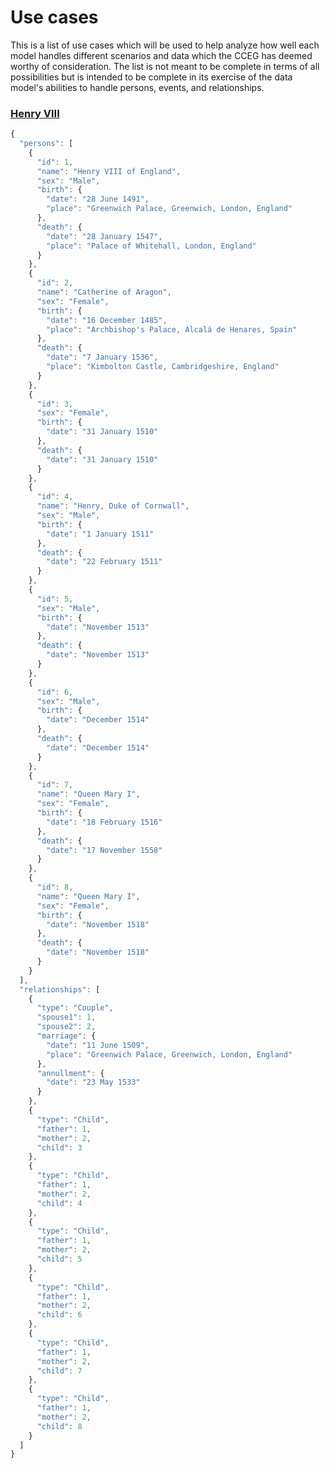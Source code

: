 # Use cases

This is a list of use cases which will be used to help analyze how well each model
handles different scenarios and data which the CCEG has deemed worthy of consideration.
The list is not meant to be complete in terms of all possibilities but is intended
to be complete in its exercise of the data model's abilities to handle persons, events,
and relationships.

### [Henry VIII](http://en.wikipedia.org/wiki/Henry_VIII_of_England#Marriages_and_issue)

````javascript
{
  "persons": [
    {
      "id": 1,
      "name": "Henry VIII of England",
      "sex": "Male",
      "birth": {
        "date": "28 June 1491",
        "place": "Greenwich Palace, Greenwich, London, England"
      },
      "death": {
        "date": "28 January 1547",
        "place": "Palace of Whitehall, London, England"
      }
    },
    {
      "id": 2,
      "name": "Catherine of Aragon",
      "sex": "Female",
      "birth": {
        "date": "16 December 1485",
        "place": "Archbishop's Palace, Alcalá de Henares, Spain"
      },
      "death": {
        "date": "7 January 1536",
        "place": "Kimbolton Castle, Cambridgeshire, England"
      }
    },
    {
      "id": 3,
      "sex": "Female",
      "birth": {
        "date": "31 January 1510"
      },
      "death": {
        "date": "31 January 1510"
      }
    },
    {
      "id": 4,
      "name": "Henry, Duke of Cornwall",
      "sex": "Male",
      "birth": {
        "date": "1 January 1511"
      },
      "death": {
        "date": "22 February 1511"
      }
    },
    {
      "id": 5,
      "sex": "Male",
      "birth": {
        "date": "November 1513"
      },
      "death": {
        "date": "November 1513"
      }
    },
    {
      "id": 6,
      "sex": "Male",
      "birth": {
        "date": "December 1514"
      },
      "death": {
        "date": "December 1514"
      }
    },
    {
      "id": 7,
      "name": "Queen Mary I",
      "sex": "Female",
      "birth": {
        "date": "18 February 1516"
      },
      "death": {
        "date": "17 November 1558"
      }
    },
    {
      "id": 8,
      "name": "Queen Mary I",
      "sex": "Female",
      "birth": {
        "date": "November 1518"
      },
      "death": {
        "date": "November 1518"
      }
    }
  ],
  "relationships": [
    {
      "type": "Couple",
      "spouse1": 1,
      "spouse2": 2,
      "marriage": {
        "date": "11 June 1509",
        "place": "Greenwich Palace, Greenwich, London, England"
      },
      "annullment": {
        "date": "23 May 1533"
      }
    },
    {
      "type": "Child",
      "father": 1,
      "mother": 2,
      "child": 3
    },
    {
      "type": "Child",
      "father": 1,
      "mother": 2,
      "child": 4
    },
    {
      "type": "Child",
      "father": 1,
      "mother": 2,
      "child": 5
    },
    {
      "type": "Child",
      "father": 1,
      "mother": 2,
      "child": 6
    },
    {
      "type": "Child",
      "father": 1,
      "mother": 2,
      "child": 7
    },
    {
      "type": "Child",
      "father": 1,
      "mother": 2,
      "child": 8
    }
  ]
}
````
